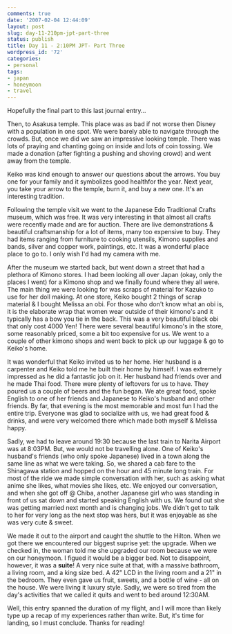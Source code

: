 ```yaml
---
comments: true
date: '2007-02-04 12:44:09'
layout: post
slug: day-11-210pm-jpt-part-three
status: publish
title: Day 11 - 2:10PM JPT- Part Three
wordpress_id: '72'
categories:
- personal
tags:
- japan
- honeymoon
- travel
---
```


Hopefully the final part to this last journal entry...

<!--more-->
Then, to Asakusa temple. This place was as bad if not worse then Disney with a population in one spot. We were barely able to navigate through the crowds. But, once we did we saw an impressive looking temple. There was lots of praying and chanting going on inside and lots of coin tossing. We made a donation (after fighting a pushing and shoving crowd) and went away from the temple. 

Keiko was kind enough to answer our questions about the arrows. You buy one for your family and it symbolizes good healthfor the year. Next year, you take your arrow to the temple, burn it, and buy a new one. It's an interesting tradition.

Following the temple visit we went to the Japanese Edo Traditional Crafts museum, which was free. It was very interesting in that almost all crafts were recently made and are for auction. There are live demonstrations & beautiful craftsmanship for a lot of items, many too expensive to buy. They had items ranging from furniture to cooking utensils, Kimono supplies and bands, silver and copper work, paintings, etc. It was a wonderful place place to go to. I only wish I'd had my camera with me.

After the museum we started back, but went down a street that had a plethora of Kimono stores. I had been looking all over Japan (okay, only the places I went) for a Kimono shop and we finally found where they all were. The main thing we were looking for was scraps of material for Kazuko to use for her doll making. At one store, Keiko bought 2 things of scrap material & I bought Melissa an obi. For those who don't know what an obi is, it is the elaborate wrap that women wear outside of their kimono's and it typically has a bow you tie in the back. This was a very beautiful black obi that only cost 4000 Yen! There were several beautiful kimono's in the store, some reasonably priced, some a bit too expensive for us. We went to a couple of other kimono shops and went back to pick up our luggage & go to Keiko's home. 

It was wonderful that Keiko invited us to her home. Her husband is a carpenter and Keiko told me he built their home by himself. I was extremely impressed as he did a fantastic job on it. Her husband had friends over and he made Thai food. There were plenty of leftovers for us to have. They poured us a couple of beers and the fun began. We ate great food, spoke English to one of her friends and Japanese to Keiko's husband and other friends. By far, that evening is the most memorable and most fun I had the entire trip. Everyone was glad to socialize with us, we had great food & drinks, and were very welcomed there which made both myself & Melissa happy.

Sadly, we had to leave around 19:30 because the last train to Narita Airport was at 8:03PM. But, we would not be travelling alone. One of Keiko's husband's friends (who only spoke Japanese) lived in a town along the same line as what we were taking. So, we shared a cab fare to the Shinagawa station and hopped on the hour and 45 minute long train. For most of the ride we made simple conversation with her, such as asking what anime she likes, what movies she likes, etc. We enjoyed our conversation, and when she got off @ Chiba, another Japanese girl who was standing in front of us sat down and started speaking English with us. We found out she was getting married next month and is changing jobs. We didn't get to talk to her for very long as the next stop was hers, but it was enjoyable as she was very cute & sweet. 

We made it out to the airport and caught the shuttle to the Hilton. When we got there we encountered our biggest suprise yet: the upgrade. When we checked in, the woman told me she upgraded our room because we were on our honeymoon. I figued it would be a bigger bed. Not to disappoint, however, it was a <b>suite</b>! A very nice suite at that, with a massive bathroom, a living room, and a king size bed. A 42" LCD in the living room and a 21" in the bedroom. They even gave us fruit, sweets, and a bottle of wine - all on the house. We were living it luxury style. Sadly, we were so tired from the day's activities that we called it quits and went to bed around 12:30AM. 

Well, this entry spanned the duration of my flight, and I will more than likely type up a recap of my experiences rather than write. But, it's time for landing, so I must conclude. Thanks for reading!
